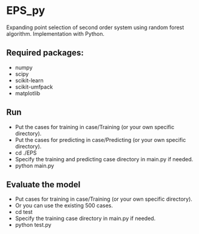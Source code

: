 # EPS_py
Expanding point selection of second order system using random forest algorithm. Implementation with Python.

## Required packages:
 + numpy
 + scipy
 + scikit-learn
 + scikit-umfpack
 + matplotlib

 ## Run
 + Put the cases for training in case/Training (or your own specific directory).
 + Put the cases for predicting in case/Predicting (or your own specific directory).
 + cd ./EPS
 + Specify the training and predicting case directory in main.py if needed.
 + python main.py

## Evaluate the model
 + Put cases for training in case/Training (or your own specific directory).
 + Or you can use the existing 500 cases.
 + cd test
 + Specify the training case directory in main.py if needed.
 + python test.py
